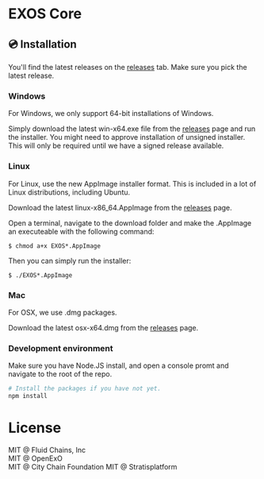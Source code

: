 EXOS Core
===============

## 💿 Installation

You'll find the latest releases on the [releases](https://github.com/exoeconomy/EXOS-Core/releases) tab. Make sure you pick the latest release.

### Windows

For Windows, we only support 64-bit installations of Windows. 

Simply download the latest win-x64.exe file from the [releases](https://github.com/exoeconomy/EXOS-Core/releases) page and run
the installer. You might need to approve installation of unsigned installer. This will only
be required until we have a signed release available.

### Linux

For Linux, use the new AppImage installer format. This is included in a lot of
Linux distributions, including Ubuntu.

Download the latest linux-x86_64.AppImage from the [releases](https://github.com/exoeconomy/EXOS-Core/releases) page.

Open a terminal, navigate to the download folder and make the .AppImage an executeable with 
the following command:

```
$ chmod a+x EXOS*.AppImage
```

Then you can simply run the installer:

```
$ ./EXOS*.AppImage
```

### Mac
For OSX, we use .dmg packages.

Download the latest osx-x64.dmg from the [releases](https://github.com/exoeconomy/EXOS-Core/releases) page.


### Development environment

Make sure you have Node.JS install, and open a console promt and navigate to the root of the repo.

```sh
# Install the packages if you have not yet.
npm install
```

# License
MIT @ Fluid Chains, Inc     
MIT @ OpenExO   
MIT @ City Chain Foundation 
MIT @ Stratisplatform   
